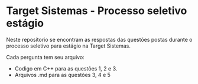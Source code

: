# Target Sistemas - Processo seletivo estágio

Neste repositorio se encontram as respostas das questões postas durante o processo seletivo para estágio na Target Sistemas.

Cada pergunta tem seu arquivo:

- Codigo em C++ para as questões 1, 2 e 3.
- Arquivos .md para as questões 3, 4 e 5
